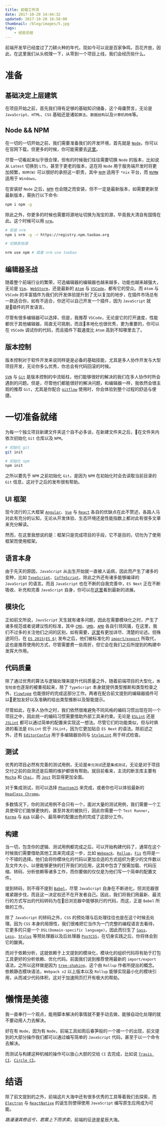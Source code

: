 ```yaml
---
title: 前端工作流
date: 2017-10-20 14:44:32
updated: 2017-10-20 16:58:00
thumbnail: /blog/images/5.jpg
tags:
    - 经验总结
---
```


前端开发早已经度过了刀耕火种的年代，现如今可以说是百家争鸣，百花齐放，因此，在这里我们从头梳理一下，从零到一个项目上线，我们会经历些什么。

<!-- more -->

# 准备

## 基础决定上层建筑

在项目开始之前，首先我们得有足够的基础知识储备，这个毋庸赘言，无论是 `JavaScript`、`HTML`、`CSS` 基础还是诸如`算法`、`数据结构`以及`计算机网络`等。

## Node && NPM

在一切的一切开始之前，我们需要准备我们的开发环境，首先就是 [`Node`](https://nodejs.org)，你可以在官网下载，但更多的时候，你可能需要去[这里](https://npm.taobao.org/mirrors/node)。

尽管一切看起来似乎很合理，但有的时候我们往往需要切换 `Node` 的版本，比如说从 `Latest` 切换到 `LTS`，甚至于更老的版本，这在将 `Node` 用于服务端开发时将更加频繁，`NVM(W)` 可以很好的承担这一职责，其中 [`NVM`](https://github.com/creationix/nvm) 适用于 `*nix` 平台，而 [`NVMW`](https://github.com/hakobera/nvmw) 适用于 `Windows。`

在安装好 `Node` 之后，[`NPM`](https://www.npmjs.com/) 也会随之而安装，但不一定是最新版本，如需要更新至最新版本，需执行以下命令:

```bash
npm i npm -g
```

除此之外，你更多的时候也需要将源地址切换为淘宝的源，毕竟我大清自有国情在此。这个时候可以用 [`nrm`](https://www.npmjs.com/package/nrm)。

```bash
# 安装 nrm
npm i nrm -g -r https://registry.npm.taobao.org

# 切换其他源

nrm use npm # 或者 nrm use taobao
```

## 编辑器圣战

随着整个前端行业的繁荣，可选编辑器的编辑器也越来越多，功能也越来越强大，无论是 [`Vim`](https://github.com/vim/vim)、[`WebStorm`](https://www.jetbrains.com/webstorm/)，还是最新的 [`Atom`](https://atom.io/) 与 [`VSCode`](https://code.visualstudio.com/)，都有它的受众。而 `Atom` 与 `VSCode` 的丰富插件为我们的开发体验提升到了无以复加的地步，在插件市场总有一款适合你，如有不适合，你还可以自己开发一个插件，因为 `JavaScript` 就是插件的开发语言。

尽管有很多编辑器可以选择，但是，我推荐 `VSCode`，无论是它的打开速度，性能都优于其他编辑器，简直无可挑剔，而且本地化也很优秀，更为重要的，你可以在 `VSCode` 调试你的代码，而且插件下载速度比 `Atom` 高到不知哪里去了。

## 版本控制

版本控制对于软件开发来说同样是是必备的基础技能，尤其是多人协作开发与大型项目开发，无论你多么优秀，你总会有代码回滚的时候。

[`SVN`](https://subversion.apache.org/) 与 [`Git`](https://git-scm.com/) 是版本控制的中流砥柱，他们能够很好的解决的我们在多人协作时所会遇到的问题。但是，尽管他们都能很好的解决问题，和编辑器一样，我依然会很主观的推荐 `Git`，尤其是你配合 [`gitflow`](https://github.com/nvie/gitflow) 使用时，你会体验到整个过程的舒适与便捷。

# 一切准备就绪

为每一个独立项目新建文件夹这个自不必多谈，在新建文件夹之后，在文件夹内依次初始化 `Git` 仓库以及 `NPM`。

```bash
# 初始化 git
git init

# 初始化 npm
npm init
```

之所以要先于 `NPM` 之前初始化 `Git`，是因为 `NPM` 在初始化时会去读取当前目录的 `Git` 信息，这对于之后的发布很有帮助。

## UI 框架

现今流行的三大框架 [`Angular`](https://angularjs.org/)、[`Vue`](https://vuejs.org/) 与 [`React`](https://reactjs.org/) 各自的优缺点在此不赘述，各路人马对此有充分的认知，无论从开发体验、生态环境还是性能指数上都对此有很多文章来充分解读。

然而，在这里我想说的是：框架只是完成项目的手段，它不是目的，切勿为了使用框架而使用框架。

## 语言本身

由于先天的原因，`JavaScript` 从出生开始就一直被人诟病，因此而产生了诸多的变种，比如 [`TypeScript`](https://www.typescriptlang.org/)、[`CoffeScript`](http://coffeescript.org/)，除此之外还有诸多能够编译的 `JavaScript` 的语言。而且 `JavaScript` 也在不断的自我完善中，`ES Next` 正在不断吸收、补充和完善 `JavaScript` 自身，你可以在[这里](https://github.com/tc39/proposals)看到最新的进展。

## 模块化

正如前文所说，`JavsScript` 天生就有诸多问题，因此在需要模块化之时，产生了诸多规范或者说建议性的标准，其中 [`CMD`](https://github.com/cmdjs/specification/blob/master/draft/module.md)、[`UMD`](https://github.com/umdjs/umd)、[`AMD`](https://github.com/amdjs/amdjs-api/wiki/AMD) 各自引领风骚，在这里，我们不过多的关注他们之间的区别，如有需要，[这里](https://www.zhihu.com/question/20351507)有更加详尽、清楚的论述。但殊途同归，在 [`ES 2015(ES 6)`](https://www.ecma-international.org/ecma-262/6.0/) 发布之后，他们被标准化的 [`import/export`](https://www.ecma-international.org/ecma-262/6.0/#sec-imports) 所取代，这也是推荐使用的方式，尽管需要费一些周折，但它会在我们之后所提到的构建中发挥大作用。

## 代码质量

除了通过优秀的算法与逻辑处理来提升代码质量之外，随着前端项目的大型化，`类型检查`也逐渐的被重视起来，除了 `TypeScript` 本身就提供类型推断和类型检查之外，[`Flowtype`](https://flow.org/) 也能很好的完成这部分工作。两者在配合前文提到的编辑器插件可以更加友好以及准确的给出类型推断以及智能提示。

尽管如此，在多人协作之时，我们依然很难避免不同风格的编码习惯出现在同一个项目之中，因此统一的编码习惯需要借助外部工具来约束。无论是 [`ESLint`](https://eslint.org/) 还是 [`JSLint`](https://github.com/douglascrockford/JSLint) 都可以通过简单的配置来实现这一想法。尽管它们的功能类似，但与时俱进的看法是 `ESLint` 优于 `JSLint`，因为它更加贴合 `ES Next` 的语法。除前述之外，还有 [`EditorConfig`](http://editorconfig.org/) 用于多编辑器协同与 [`StyleLint`](https://github.com/stylelint/stylelint) 用于样式检查。

## 测试

优秀的项目必然有完善的测试用例，无论是`单元测试`还是`集成测试`，无论是对于项目交付之前的自测还是后期的维护都很有帮助。就目前看来，主流的断言库主要有 [`Mocha`](https://mochajs.org/) 和 [`Chai`](http://chaijs.com/)，而 [`Jest`](https://github.com/facebook/jest) 则显得更加全面。

对于集成测试，则可以选择 [`PhantomJS`](http://phantomjs.org/) 来完成，或者你也可以体验最新的 [`Headless Chrome`](https://chromium.googlesource.com/chromium/src/+/lkgr/headless/README.md)。

多数情况下，你的测试用例不会只有一个，面对大量的测试用例，我们需要一个工具使得它们能够更快的，甚至并发的被执行，因此你需要一个 `Test Runner`，[`Karma`](https://karma-runner.github.io/1.0/index.html) 与 [`AVA`](https://github.com/avajs/ava) 以最小、最简单的配置出色的完成了这部分工作。

## 构建

当一切，包含你的逻辑、测试用例都完成之后，可以开始构建代码了，通常在这个时候我们需要借助其他工具来完成这一步，比如 [`Webpack`](https://webpack.js.org/)、[`Rollup`](https://rollupjs.org/)，[`Fis`](https://fex-team.github.io/fis3/) 也将是一个不错的选择。他们会将你模块化的代码以更加合适的方式组织为更少的文件数以及文件大小，以便能够更快的打开我们的应用，这其中包含了按需加载、代码压缩、转码、分析依赖等诸多工作，而你要做的仅仅是为他们写一个简单的配置文件。

提到转码，则不得不提到 [`Babel`](http://babeljs.io/)，尽管 `JavaScript` 自身在不断进化，但浏览器很难紧跟步伐，而且这一决定权还不在开发者自己。因此，我们将我们用最新、最流行的方式写出的代码转码为在旧浏览器中能够执行的代码，而这，正是 `Babel` 所做的工作。

除了 `JavaScript` 的转码之外，`CSS` 的预处理与后处理往往也是在这个时候去处理。因为 `CSS` 本身的局限性，我们很难把它当作为一门完整的编程语言去看待，它更多的只是一个 `DSL(Domain-specific language)`，因此而衍生了 [`Sass`](http://sass-lang.com/)、[`Less`](http://lesscss.org/)、[`Stylus`](http://stylus-lang.com/) 等预处理器以及后处理器 [`PostCSS`](https://github.com/postcss/postcss)，在切身实践之后，你将体会到它的酸爽。

而对于依赖分析，这就依赖于上文提到的模块化，模块化的组织代码将有助于打包工具更好的分析依赖、优化代码。前面我们说到推荐使用最新的 `import/export` 语法，之所以这样做是因为 [`tree-shaking`](https://rollupjs.org/#tree-shaking)，这个由 `Rollup` 作者所提出的概念。依赖静态模块语法，`Webpack v2` 以上版本以及 `Rollup` 能够实现最小化的模块引用，从而减少代码体积，这对于加速网页打开有极大的帮助。

# 懒惰是美德

我一直奉行一个观点，能用脚本解决的事情就不要手动去做，能够自动化处理的就不要动用人力去解决。

好在有 `Node`，因为有 `Node`，前端工具如雨后春笋般的一个接一个的出现，前文提到的大部分操作我们都可以通过编写简单的 `JavaScript` 代码，甚至于以一个命令去解决。

而测试与构建这种机械的操作可以放心大胆的交给 `CI` 去完成，比如说 [`Travis CI`](https://travis-ci.org/)、[`Circle CI`](https://circleci.com/)。

# 结语

除了前文提到的之外，前端这片大海中还有很多优秀的工具等着我们去探索，而 [`Electron`](https://electron.atom.io/) 与 [`ReactNative`](https://facebook.github.io/react-native/) 的诞生则使得使用 `JavaScript` 编写原生应用成为可能。

*路漫漫其修远兮，君需上下而求索*，前端的征途是星辰大海。